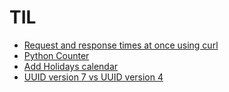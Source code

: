# TIL

- [Request and response times at once using curl](./20240527_request-and-response-times-at-once-using-curl.md)
- [Python Counter](./20240612_python-counter.md)
- [Add Holidays calendar](./20240614_add-holidays-calendar.md)
- [UUID version 7 vs UUID version 4](./20240706_uuid7_vs_uuid4.md)